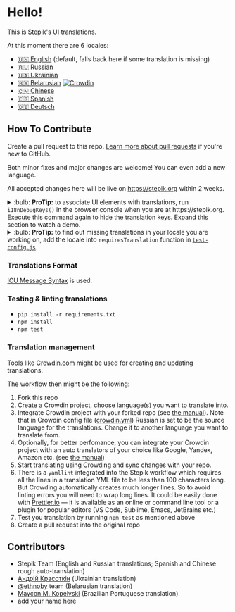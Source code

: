 # Hello!

This is [Stepik](https://stepik.org)'s UI translations.

At this moment there are 6 locales:
* [🇺🇸 English](translations/en.yml)  (default, falls back here if some translation is missing)
* [🇷🇺 Russian](translations/ru.yml)
* [🇺🇦 Ukrainian](translations/uk.yml)
* [🇧🇾 Belarusian](translations/be.yml) [![Crowdin](https://badges.crowdin.net/stepik-be/localized.svg)](https://crowdin.com/project/stepik-be)
* [🇨🇳 Chinese](translations/zh-hans.yml)
* [🇪🇸 Spanish](translations/es.yml)
* [🇩🇪 Deutsch](translations/de.yml)

## How To Contribute

Create a pull request to this repo. [Learn more about pull requests](https://help.github.com/articles/about-pull-requests/) if you're new to GitHub.

Both minor fixes and major changes are welcome! You can even add a new language.

All accepted changes here will be live on https://stepik.org within 2 weeks.

<details>
  <summary>:bulb: <b>ProTip:</b> to associate UI elements with translations, run <code>i18nDebugKeys()</code> in the browser console when you are at https://stepik.org. Execute this command again to hide the translation keys. Expand this section to watch a demo.</summary>
  
 ![i18nDebugKeys demo](https://user-images.githubusercontent.com/4932134/72613438-4fab9300-3951-11ea-95cc-24d996f6193d.gif)
</details>

<details>
  <summary>:bulb: <b>ProTip:</b> to find out missing translations in your locale you are working on, add the locale into <code>requiresTranslation</code> function in <a href="test-config.js"><code>test-config.js</code></a>.</summary>
  
 ```js
requiresTranslation(key, locale) {
   return locale === 'ru' || locale === 'en' || locale === 'YOUR_LOCALE';
}
 ```
</details>

### Translations Format

[ICU Message Syntax](https://formatjs.io/docs/core-concepts/icu-syntax/) is used.

### Testing & linting translations

- `pip install -r requirements.txt`
- `npm install`
- `npm test`

### Translation management
Tools like [Crowdin.com](https://crowdin.com/) might be used for creating and updating translations.

The workflow then might be the following:
1. Fork this repo 
2. Create a Crowdin project, choose language(s) you want to translate into.
3. Integrate Crowdin project with your forked repo (see [the manual](https://support.crowdin.com/github-integration/)). Note that in Crowdin config file ([crowdin.yml](crowdin.yml)) Russian is set to be the source language for the translations. Change it to another language you want to translate from.
4. Optionally, for better perfomance, you can integrate your Crowdin project with an auto translators of your choice like Google, Yandex, Amazon etc. (see [the manual](https://support.crowdin.com/configuring-machine-translation-engines/))
5. Start translating using Crowding and sync changes with your repo.
6. There is a `yamllint` integrated into the Stepik workflow which requires all the lines in a translation YML file to be less than 100 characters long. But Crowding automatically creates much longer lines. So to avoid linting errors you will need to wrap long lines. It could be easily done with [Prettier.io](https://prettier.io) — it is available as an online or command line tool or a plugin for popular editors (VS Code, Sublime, Emacs, JetBrains etc.)
7. Test you translation by running `npm test` as mentioned above
8. Create a pull request into the original repo


## Contributors

* Stepik Team (English and Russian translations; Spanish and Chinese rough auto-translation)
* [Андрій Красоткін](https://github.com/zimorodokan) (Ukrainian translation)
* [@ethnoby](https://github.com/ethnoby) team (Belarusian translation)
* [Maycon M. Kopelvski](https://github.com/mayconmk) (Brazilian Portuguese translation)
* add your name here
